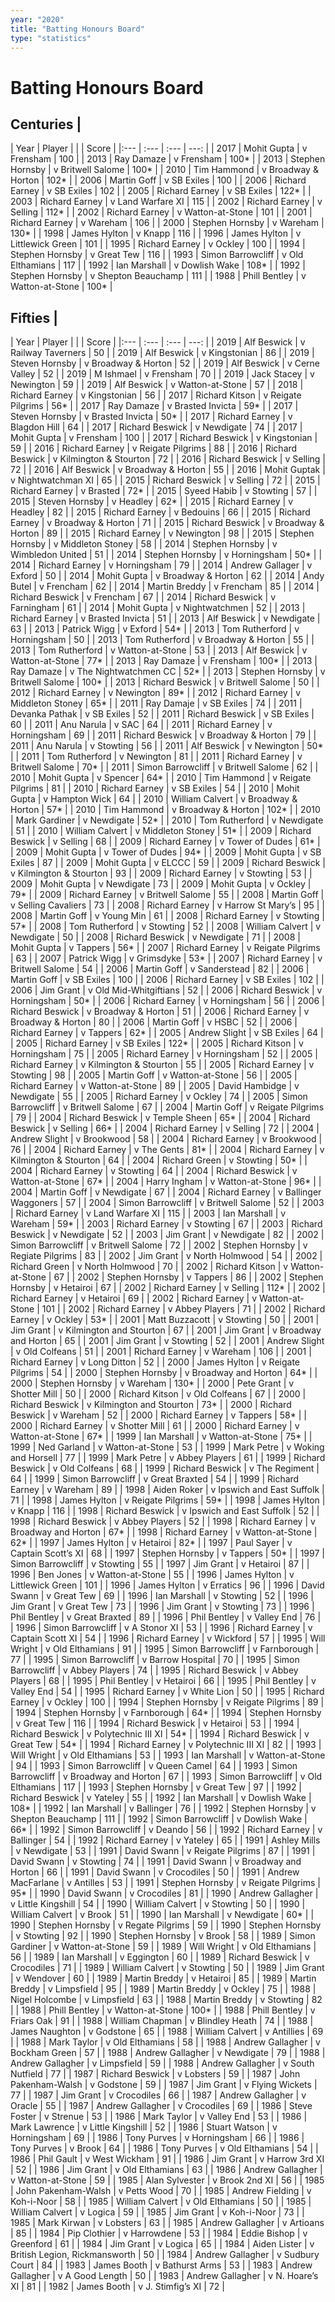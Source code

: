 ```yaml
---
year: "2020"
title: "Batting Honours Board"
type: "statistics"
---
```

# Batting Honours Board

## Centuries |

| Year | Player |  |  | Score |
|:--- | :--- | :--- | ---: |
| 2017 | Mohit Gupta | v Frensham | 100 |
| 2013 | Ray Damaze | v Frensham | 100* |
| 2013 | Stephen Hornsby | v Britwell Salome | 100* |
| 2010 | Tim Hammond | v Broadway & Horton | 102* |
| 2006 | Martin Goff | v SB Exiles | 100 |
| 2006 | Richard Earney | v SB Exiles | 102 |
| 2005 | Richard Earney | v SB Exiles | 122* |
| 2003 | Richard Earney | v Land Warfare XI | 115 |
| 2002 | Richard Earney | v Selling | 112* |
| 2002 | Richard Earney | v Watton-at-Stone | 101 |
| 2001 | Richard Earney | v Wareham | 106 |
| 2000 | Stephen Hornsby | v Wareham | 130* |
| 1998 | James Hylton | v Knapp | 116 |
| 1996 | James Hylton | v Littlewick Green | 101 |
| 1995 | Richard Earney | v Ockley | 100 |
| 1994 | Stephen Hornsby | v Great Tew | 116 |
| 1993 | Simon Barrowcliff | v Old Elthamians | 117 |
| 1992 | Ian Marshall | v Dowlish Wake | 108* |
| 1992 | Stephen Hornsby | v Shepton Beauchamp | 111 |
| 1988 | Phill Bentley | v Watton-at-Stone | 100* |

## Fifties |

| Year | Player |  |  | Score |
|:--- | :--- | :--- | ---: |
| 2019 | Alf Beswick | v Railway Taverners | 50 |
| 2019 | Alf Beswick | v Kingstonian | 86 |
| 2019 | Steven Hornsby | v Broadway & Horton | 52 |
| 2019 | Alf Beswick | v Cerne Valley | 52 |
| 2019 | M Ishmael | v Frensham | 70 |
| 2019 | Jack Stacey | v Newington | 59 |
| 2019 | Alf Beswick | v Watton-at-Stone | 57 |
| 2018 | Richard Earney | v Kingstonian | 56 |
| 2017 | Richard Kitson | v Reigate Pilgrims | 56* |
| 2017 | Ray Damaze | v Brasted Invicta | 59* |
| 2017 | Steven Hornsby | v Brasted Invicta | 50* |
| 2017 | Richard Earney | v Blagdon Hill | 64 |
| 2017 | Richard Beswick | v Newdigate | 74 |
| 2017 | Mohit Gupta | v Frensham | 100 |
| 2017 | Richard Beswick | v Kingstonian | 59 |
| 2016 | Richard Earney | v Reigate Pilgrims | 88 |
| 2016 | Richard Beswick | v Kilmington & Stourton | 72 |
| 2016 | Richard Beswick | v Selling | 72 |
| 2016 | Alf Beswick | v Broadway & Horton | 55 |
| 2016 | Mohit Guptak | v Nightwatchman XI | 65 |
| 2015 | Richard Beswick | v Selling | 72 |
| 2015 | Richard Earney | v Brasted | 72* |
| 2015 | Syeed Habib | v Stowting | 57 |
| 2015 | Steven Hornsby | v Headley | 62* |
| 2015 | Richard Earney | v Headley | 82 |
| 2015 | Richard Earney | v Bedouins | 66 |
| 2015 | Richard Earney | v Broadway & Horton | 71 |
| 2015 | Richard Beswick | v Broadway & Horton | 89 |
| 2015 | Richard Earney | v Newington | 98 |
| 2015 | Stephen Hornsby | v Middleton Stoney | 58 |
| 2014 | Stephen Hornsby | v Wimbledon United | 51 |
| 2014 | Stephen Hornsby | v Horningsham | 50* |
| 2014 | Richard Earney | v Horningsham | 79 |
| 2014 | Andrew Gallager | v Exford | 50 |
| 2014 | Mohit Gupta | v Broadway & Horton | 62 |
| 2014 | Andy Butel | v Frencham | 62 |
| 2014 | Martin Breddy | v Frencham | 85 |
| 2014 | Richard Beswick | v Frencham | 67 |
| 2014 | Richard Beswick | v Farningham | 61 |
| 2014 | Mohit Gupta | v Nightwatchmen | 52 |
| 2013 | Richard Earney | v Brasted Invicta | 51 |
| 2013 | Alf Beswick | v Newdigate | 63 |
| 2013 | Patrick Wigg | v Exford | 54* |
| 2013 | Tom Rutherford | v Horningsham | 50 |
| 2013 | Tom Rutherford | v Broadway & Horton | 55 |
| 2013 | Tom Rutherford | v Watton-at-Stone | 53 |
| 2013 | Alf Beswick | v Watton-at-Stone | 77* |
| 2013 | Ray Damaze | v Frensham | 100* |
| 2013 | Ray Damaze | v The Nightwatchmen CC | 52* |
| 2013 | Stephen Hornsby | v Britwell Salome | 100* |
| 2013 | Richard Beswick | v Britwell Salome | 50 |
| 2012 | Richard Earney | v Newington | 89* |
| 2012 | Richard Earney | v Middleton Stoney | 65* |
| 2011 | Ray Damaje | v SB Exiles | 74 |
| 2011 | Devanka Pathak | v SB Exiles | 52 |
| 2011 | Richard Beswick | v SB Exiles | 60 |
| 2011 | Anu Narula | v SAC | 64 |
| 2011 | Richard Earney | v Horningsham | 69 |
| 2011 | Richard Beswick | v Broadway & Horton | 79 |
| 2011 | Anu Narula | v Stowting | 56 |
| 2011 | Alf Beswick | v Newington | 50* |
| 2011 | Tom Rutherford | v Newington | 81 |
| 2011 | Richard Earney | v Britwell Salome | 70* |
| 2011 | Simon Barrowcliff | v Britwell Salome | 62 |
| 2010 | Mohit Gupta | v Spencer | 64* |
| 2010 | Tim Hammond | v Reigate Pilgrims | 81 |
| 2010 | Richard Earney | v SB Exiles | 54 |
| 2010 | Mohit Gupta | v Hampton Wick | 64 |
| 2010 | William Calvert | v Broadway & Horton | 57* |
| 2010 | Tim Hammond | v Broadway & Horton | 102* |
| 2010 | Mark Gardiner | v Newdigate | 52* |
| 2010 | Tom Rutherford | v Newdigate | 51 |
| 2010 | William Calvert | v Middleton Stoney | 51* |
| 2009 | Richard Beswick | v Selling | 68 |
| 2009 | Richard Earney | v Tower of Dudes | 61* |
| 2009 | Mohit Gupta | v Tower of Dudes | 94* |
| 2009 | Mohit Gupta | v SB Exiles | 87 |
| 2009 | Mohit Gupta | v ELCCC | 59 |
| 2009 | Richard Beswick | v Kilmington & Stourton | 93 |
| 2009 | Richard Earney | v Stowting | 53 |
| 2009 | Mohit Gupta | v Newdigate | 73 |
| 2009 | Mohit Gupta | v Ockley | 79* |
| 2009 | Richard Earney | v Britwell Salome | 55 |
| 2008 | Martin Goff | v Selling Cavaliers | 73 |
| 2008 | Richard Earney | v Harrow St Mary’s | 95 |
| 2008 | Martin Goff | v Young Min | 61 |
| 2008 | Richard Earney | v Stowting | 57* |
| 2008 | Tom Rutherford | v Stowting | 52 |
| 2008 | William Calvert | v Newdigate | 50 |
| 2008 | Richard Beswick | v Newdigate | 71 |
| 2008 | Mohit Gupta | v Tappers | 56* |
| 2007 | Richard Earney | v Reigate Pilgrims | 63 |
| 2007 | Patrick Wigg | v Grimsdyke | 53* |
| 2007 | Richard Earney | v Britwell Salome | 54 |
| 2006 | Martin Goff | v Sanderstead | 82 |
| 2006 | Martin Goff | v SB Exiles | 100 |
| 2006 | Richard Earney | v SB Exiles | 102 |
| 2006 | Jim Grant | v Old Mid-Whitgiftians | 52 |
| 2006 | Richard Beswick | v Horningsham | 50* |
| 2006 | Richard Earney | v Horningsham | 56 |
| 2006 | Richard Beswick | v Broadway & Horton | 51 |
| 2006 | Richard Earney | v Broadway & Horton | 80 |
| 2006 | Martin Goff | v HSBC | 52 |
| 2006 | Richard Earney | v Tappers | 62* |
| 2005 | Andrew Slight | v SB Exiles | 64 |
| 2005 | Richard Earney | v SB Exiles | 122* |
| 2005 | Richard Kitson | v Horningsham | 75 |
| 2005 | Richard Earney | v Horningsham | 52 |
| 2005 | Richard Earney | v Kilmington & Stourton | 55 |
| 2005 | Richard Earney | v Stowting | 98 |
| 2005 | Martin Goff | v Watton-at-Stone | 56 |
| 2005 | Richard Earney | v Watton-at-Stone | 89 |
| 2005 | David Hambidge | v Newdigate | 55 |
| 2005 | Richard Earney | v Ockley | 74 |
| 2005 | Simon Barrowcliff | v Britwell Salome | 67 |
| 2004 | Martin Goff | v Reigate Pilgrims | 79 |
| 2004 | Richard Beswick | v Temple Sheen | 65* |
| 2004 | Richard Beswick | v Selling | 66* |
| 2004 | Richard Earney | v Selling | 72 |
| 2004 | Andrew Slight | v Brookwood | 58 |
| 2004 | Richard Earney | v Brookwood | 76 |
| 2004 | Richard Earney | v The Gents | 81* |
| 2004 | Richard Earney | v Kilmington & Stourton | 64 |
| 2004 | Richard Green | v Stowting | 50* |
| 2004 | Richard Earney | v Stowting | 64 |
| 2004 | Richard Beswick | v Watton-at-Stone | 67* |
| 2004 | Harry Ingham | v Watton-at-Stone | 96* |
| 2004 | Martin Goff | v Newdigate | 67 |
| 2004 | Richard Earney | v Ballinger Waggoners | 57 |
| 2004 | Simon Barrowcliff | v Britwell Salome | 52 |
| 2003 | Richard Earney | v Land Warfare XI | 115 |
| 2003 | Ian Marshall | v Wareham | 59* |
| 2003 | Richard Earney | v Stowting | 67 |
| 2003 | Richard Beswick | v Newdigate | 52 |
| 2003 | Jim Grant | v Newdigate | 82 |
| 2002 | Simon Barrowcliff | v Britwell Salome | 72 |
| 2002 | Stephen Hornsby | v Regiate Pilgrims | 83 |
| 2002 | Jim Grant | v North Holmwood | 54 |
| 2002 | Richard Green | v North Holmwood | 70 |
| 2002 | Richard Kitson | v Watton-at-Stone | 67 |
| 2002 | Stephen Hornsby | v Tappers | 86 |
| 2002 | Stephen Hornsby | v Hetairoi | 67 |
| 2002 | Richard Earney | v Selling | 112* |
| 2002 | Richard Earney | v Hetairoi | 69 |
| 2002 | Richard Earney | v Watton-at-Stone | 101 |
| 2002 | Richard Earney | v Abbey Players | 71 |
| 2002 | Richard Earney | v Ockley | 53* |
| 2001 | Matt Buzzacott | v Stowting | 50 |
| 2001 | Jim Grant | v Kilmington and Stourton | 67 |
| 2001 | Jim Grant | v Broadway and Horton | 65 |
| 2001 | Jim Grant | v Stowting | 52 |
| 2001 | Andrew Slight | v Old Colfeans | 51 |
| 2001 | Richard Earney | v Wareham | 106 |
| 2001 | Richard Earney | v Long Ditton | 52 |
| 2000 | James Hylton | v Reigate Pilgrims | 54 |
| 2000 | Stephen Hornsby | v Broadway and Horton | 64* |
| 2000 | Stephen Hornsby | v Wareham | 130* |
| 2000 | Pete Grant | v Shotter Mill | 50 |
| 2000 | Richard Kitson | v Old Colfeans | 67 |
| 2000 | Richard Beswick | v Kilmington and Stourton | 73* |
| 2000 | Richard Beswick | v Wareham | 52 |
| 2000 | Richard Earney | v Tappers | 58* |
| 2000 | Richard Earney | v Shotter Mill | 61 |
| 2000 | Richard Earney | v Watton-at-Stone | 67* |
| 1999 | Ian Marshall | v Watton-at-Stone | 75* |
| 1999 | Ned Garland | v Watton-at-Stone | 53 |
| 1999 | Mark Petre | v Woking and Horsell | 77 |
| 1999 | Mark Petre | v Abbey Players | 61 |
| 1999 | Richard Beswick | v Old Colfeans | 68 |
| 1999 | Richard Beswick | v The Regiment | 64 |
| 1999 | Simon Barrowcliff | v Great Braxted | 54 |
| 1999 | Richard Earney | v Wareham | 89 |
| 1998 | Aiden Roker | v Ipswich and East Suffolk | 71 |
| 1998 | James Hylton | v Reigate Pilgrims | 59* |
| 1998 | James Hylton | v Knapp | 116 |
| 1998 | Richard Beswick | v Ipswich and East Suffolk | 52 |
| 1998 | Richard Beswick | v Abbey Players | 52 |
| 1998 | Richard Earney | v Broadway and Horton | 67* |
| 1998 | Richard Earney | v Watton-at-Stone | 62* |
| 1997 | James Hylton | v Hetairoi | 82* |
| 1997 | Paul Sayer | v Captain Scott’s XI | 68 |
| 1997 | Stephen Hornsby | v Tappers | 50* |
| 1997 | Simon Barrowcliff | v Stowting | 55 |
| 1997 | Jim Grant | v Hetairoi | 87 |
| 1996 | Ben Jones | v Watton-at-Stone | 55 |
| 1996 | James Hylton | v Littlewick Green | 101 |
| 1996 | James Hylton | v Erratics | 96 |
| 1996 | David Swann | v Great Tew | 69 |
| 1996 | Ian Marshall | v Stowting | 52 |
| 1996 | Jim Grant | v Great Tew | 73 |
| 1996 | Jim Grant | v Stowting | 73 |
| 1996 | Phil Bentley | v Great Braxted | 89 |
| 1996 | Phil Bentley | v Valley End | 76 |
| 1996 | Simon Barrowcliff | v A Stonor XI | 53 |
| 1996 | Richard Earney | v Captain Scott XI | 54 |
| 1996 | Richard Earney | v Wickford | 57 |
| 1995 | Will Wright | v Old Elthamians | 91 |
| 1995 | Simon Barrowcliff | v Farnborough | 77 |
| 1995 | Simon Barrowcliff | v Barrow Hospital | 70 |
| 1995 | Simon Barrowcliff | v Abbey Players | 74 |
| 1995 | Richard Beswick | v Abbey Players | 68 |
| 1995 | Phil Bentley | v Hetairoi | 66 |
| 1995 | Phil Bentley | v Valley End | 54 |
| 1995 | Richard Earney | v White Lion | 50 |
| 1995 | Richard Earney | v Ockley | 100 |
| 1994 | Stephen Hornsby | v Reigate Pilgrims | 89 |
| 1994 | Stephen Hornsby | v Farnborough | 64* |
| 1994 | Stephen Hornsby | v Great Tew | 116 |
| 1994 | Richard Beswick | v Hetairoi | 53 |
| 1994 | Richard Beswick | v Polytechnic III XI | 54* |
| 1994 | Richard Beswick | v Great Tew | 54* |
| 1994 | Richard Earney | v Polytechnic III XI | 82 |
| 1993 | Will Wright | v Old Elthamians | 53 |
| 1993 | Ian Marshall | v Watton-at-Stone | 94 |
| 1993 | Simon Barrowcliff | v Queen Camel | 64 |
| 1993 | Simon Barrowcliff | v Broadway and Horton | 67 |
| 1993 | Simon Barrowcliff | v Old Elthamians | 117 |
| 1993 | Stephen Hornsby | v Great Tew | 97 |
| 1992 | Richard Beswick | v Yateley | 55 |
| 1992 | Ian Marshall | v Dowlish Wake | 108* |
| 1992 | Ian Marshall | v Ballinger | 76 |
| 1992 | Stephen Hornsby | v Shepton Beauchamp | 111 |
| 1992 | Simon Barrowcliff | v Dowlish Wake | 66* |
| 1992 | Simon Barrowcliff | v Deando | 56 |
| 1992 | Richard Earney | v Ballinger | 54 |
| 1992 | Richard Earney | v Yateley | 65 |
| 1991 | Ashley Mills | v Newdigate | 53 |
| 1991 | David Swann | v Reigate Pilgrims | 87 |
| 1991 | David Swann | v Stowting | 74 |
| 1991 | David Swann | v Broadway and Horton | 66 |
| 1991 | David Swann | v Crocodiles | 50 |
| 1991 | Andrew MacFarlane | v Antilles | 53 |
| 1991 | Stephen Hornsby | v Reigate Pilgrims | 95* |
| 1990 | David Swann | v Crocodiles | 81 |
| 1990 | Andrew Gallagher | v Little Kingshill | 54 |
| 1990 | William Calvert | v Stowting | 50 |
| 1990 | William Calvert | v Brook | 51 |
| 1990 | Ian Marshall | v Newdigate | 60* |
| 1990 | Stephen Hornsby | v Regate Pilgrims | 59 |
| 1990 | Stephen Hornsby | v Stowting | 92 |
| 1990 | Stephen Hornsby | v Brook | 58 |
| 1989 | Simon Gardiner | v Watton-at-Stone | 59 |
| 1989 | Will Wright | v Old Elthamians | 56 |
| 1989 | Ian Marshall | v Eggington | 60 |
| 1989 | Richard Beswick | v Crocodiles | 71 |
| 1989 | William Calvert | v Stowting | 50 |
| 1989 | Jim Grant | v Wendover | 60 |
| 1989 | Martin Breddy | v Hetairoi | 85 |
| 1989 | Martin Breddy | v Limpsfield | 95 |
| 1989 | Martin Breddy | v Ockley | 75 |
| 1988 | Nigel Holcombe | v Limpsfield | 63 |
| 1988 | Martin Breddy | v Stowting | 82 |
| 1988 | Phill Bentley | v Watton-at-Stone | 100* |
| 1988 | Phill Bentley | v Friars Oak | 91 |
| 1988 | William Chapman | v Blindley Heath | 74 |
| 1988 | James Naughton | v Godstone | 65 |
| 1988 | William Calvert | v Antillies | 69 |
| 1988 | Mark Taylor | v Old Elthamians | 58 |
| 1988 | Andrew Gallagher | v Bockham Green | 57 |
| 1988 | Andrew Gallagher | v Newdigate | 79 |
| 1988 | Andrew Gallagher | v Limpsfield | 59 |
| 1988 | Andrew Gallagher | v South Nutfield | 77 |
| 1987 | Richard Beswick | v Lobsters | 59 |
| 1987 | John Pakenham-Walsh | v Godstone | 59 |
| 1987 | Jim Grant | v Flying Wickets | 77 |
| 1987 | Jim Grant | v Crocodiles | 66 |
| 1987 | Andrew Gallagher | v Oracle | 55 |
| 1987 | Andrew Gallagher | v Crocodiles | 69 |
| 1986 | Steve Foster | v Strenue | 53 |
| 1986 | Mark Taylor | v Valley End | 53 |
| 1986 | Mark Lawrence | v Little Kingshill | 52 |
| 1986 | Stuart Watson | v Horningsham | 69 |
| 1986 | Tony Purves | v Horningsham | 66 |
| 1986 | Tony Purves | v Brook | 64 |
| 1986 | Tony Purves | v Old Elthamians | 54 |
| 1986 | Phil Gault | v West Wickham | 91 |
| 1986 | Jim Grant | v Harrow 3rd XI | 52 |
| 1986 | Jim Grant | v Old Elthamians | 63 |
| 1986 | Andrew Gallagher | v Watton-at-Stone | 59 |
| 1985 | Alan Sylvester | v Brook 2nd XI | 56 |
| 1985 | John Pakenham-Walsh | v Petts Wood | 70 |
| 1985 | Andrew Fielding | v Koh-i-Noor | 58 |
| 1985 | William Calvert  | v Old Elthamians | 50 |
| 1985 | William Calvert | v Logica | 59 |
| 1985 | Jim Grant | v Koh-i-Noor | 73 |
| 1985 | Mark Kirwan | v Lobsters | 63 |
| 1985 | Andrew Gallagher | v Artioans | 85 |
| 1984 | Pip Clothier | v Harrowdene | 53 |
| 1984 | Eddie Bishop | v Greenford | 61 |
| 1984 | Jim Grant | v Logica | 65 |
| 1984 | Aiden Lister | v British Legion, Rickmansworth | 50 |
| 1984 | Andrew Gallagher | v Sudbury Court | 84 |
| 1983 | James Booth | v Bathurst Arms | 53 |
| 1983 | Andrew Gallagher | v A Good Length | 50 |
| 1983 | Andrew Gallagher | v N. Hoare’s XI | 81 |
| 1982 | James Booth | v J. Stimfig’s XI | 72 |